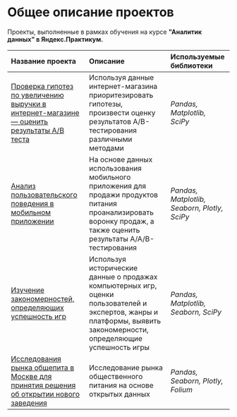 # Общее описание проектов

Проекты, выполненные в рамках обучения на курсе **"Аналитик данных" в Яндекс.Практикум.**


| Название проекта | Описание | Используемые библиотеки | 
| :---------------------- | :---------------------- | :---------------------- |
| [Проверка гипотез по увеличению выручки в интернет-магазине — оценить результаты A/B теста](online_store_AB_test) | Используя данные интернет-магазина приоритезировать гипотезы, произвести оценку результатов A/B-тестирования различными методами | *Pandas, Matplotlib, SciPy* |
| [Анализ пользовательского поведения в мобильном приложении](mobile_app) | На основе данных использования мобильного приложения для продажи продуктов питания проанализировать воронку продаж, а также оценить результаты A/A/B-тестирования | *Pandas, Matplotlib, Seaborn, Plotly, SciPy* |
| [Изучение закономерностей, определяющих успешность игр](games) | Используя исторические данные о продажах компьютерных игр, оценки пользователей и экспертов, жанры и платформы, выявить закономерности, определяющие успешность игры | *Pandas, Matplotlib, Seaborn, SciPy* |
| [Исследования рынка общепита в Москве для принятия решения об открытии нового заведения](moscow_places) | Исследование рынка общественного питания на основе открытых данных | *Pandas, Seaborn, Plotly, Folium* |
